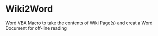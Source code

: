 # Wiki2Word
Word VBA Macro to take the contents of Wiki Page(s) and creat a Word Document for off-line reading
